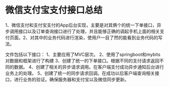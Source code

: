 # 微信支付宝支付接口总结
1、微信支付和支付宝支付的App后台实现，主要是对其俩个的统一下单接口，异步调用接口以及订单查询接口进行了处理，并且能够正确的调起手机上面的相关支付页面。2、对其中的业务代码进行渲染，使用户一目了然的能看到业务代码的写法。




文件包括以下接口：
1、主要应用了MVC层次。
2、使用了springboot和mybits对数据和框架进行了构建
3、创建了统一的下单接口。根据不同的支付请求返回不同的数据。
4、创建了相关的异步请求调用。在客户端支付成功异步通知后台进行业务上的处理。
5、创建了统一的同步请求回调。在成功以后客户端查询相关接口，进行业务的验证。确保服务器和支付宝以及微信同步更新。
